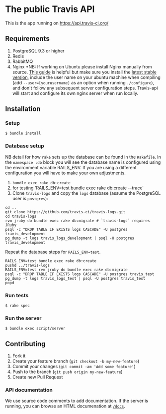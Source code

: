 # The public Travis API

This is the app running on https://api.travis-ci.org/

## Requirements

1. PostgreSQL 9.3 or higher
1. Redis
1. RabbitMQ
1. Nginx *NB: If working on Ubuntu please install Nginx manually from source. [This guide](http://www.rackspace.com/knowledge_center/article/ubuntu-and-debian-installing-nginx-from-source) is helpful but make sure you install the [latest stable version](https://www.nginx.com/resources/wiki/start/topics/tutorials/install/#stable), include the user name on your ubuntu machine when compiling (add `--user=[yourusername]` as an option when running `./configure`), and don't follow any subsequent server configuration steps. Travis-api will start and configure its own nginx server when run locally.

## Installation

### Setup

    $ bundle install

### Database setup

NB detail for how `rake` sets up the database can be found in the `Rakefile`. In the `namespace :db` block you will see the database name is configured using the environment variable RAILS_ENV. If you are using a different configuration you will have to make your own adjustments.

1. `bundle exec rake db:create`
2. for testing 'RAILS_ENV=test bundle exec rake db:create --trace'
1. Clone `travis-logs` and copy the `logs` database (assume the PostgreSQL user is `postgres`):
```sh-session
cd ..
git clone https://github.com/travis-ci/travis-logs.git
cd travis-logs
rvm jruby do bundle exec rake db:migrate # `travis-logs` requires JRuby
psql -c "DROP TABLE IF EXISTS logs CASCADE" -U postgres travis_development
pg_dump -t logs travis_logs_development | psql -U postgres travis_development
```

Repeat the database steps for `RAILS_ENV=test`.
```sh-session
RAILS_ENV=test bundle exec rake db:create
pushd ../travis-logs
RAILS_ENV=test rvm jruby do bundle exec rake db:migrate
psql -c "DROP TABLE IF EXISTS logs CASCADE" -U postgres travis_test
pg_dump -t logs travis_logs_test | psql -U postgres travis_test
popd
```

### Run tests

    $ rake spec

### Run the server

    $ bundle exec script/server

## Contributing

1. Fork it
2. Create your feature branch (`git checkout -b my-new-feature`)
3. Commit your changes (`git commit -am 'Add some feature'`)
4. Push to the branch (`git push origin my-new-feature`)
5. Create new Pull Request

### API documentation

We use source code comments to add documentation. If the server is running, you
can browse an HTML documenation at [`/docs`](http://localhost:5000/docs).
